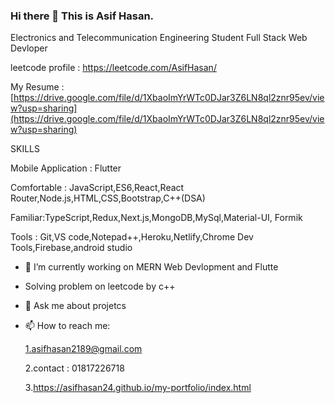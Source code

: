 ### Hi there 👋 This is Asif Hasan.
Electronics and Telecommunication Engineering Student
Full Stack Web Devloper

leetcode profile : https://leetcode.com/AsifHasan/


My Resume :  
[https://drive.google.com/file/d/1XbaoImYrWTc0DJar3Z6LN8ql2znr95ev/view?usp=sharing](https://drive.google.com/file/d/1XbaoImYrWTc0DJar3Z6LN8ql2znr95ev/view?usp=sharing)

SKILLS

Mobile Application : Flutter


Comfortable : JavaScript,ES6,React,React Router,Node.js,HTML,CSS,Bootstrap,C++(DSA)


Familiar:TypeScript,Redux,Next.js,MongoDB,MySql,Material-UI,
Formik

Tools : Git,VS code,Notepad++,Heroku,Netlify,Chrome Dev Tools,Firebase,android studio


- 🔭 I’m currently working on  MERN Web Devlopment and Flutte
- Solving problem on leetcode by c++



- 💬 Ask me about projetcs
- 📫 How to reach me: 


  1.asifhasan2189@gmail.com
  
  
  2.contact : 01817226718
  
  3.https://asifhasan24.github.io/my-portfolio/index.html
